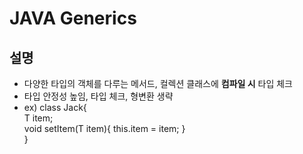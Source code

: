 # JAVA Generics
## 설명
- 다양한 타입의 객체를 다루는 메서드, 컬렉션 클래스에 **컴파일 시** 타입 체크
- 타입 안정성 높임, 타입 체크, 형변환 생략
- ex) class Jack<T>{ <br/>
        T item; <br/>
        void setItem(T item){ this.item = item; }<br/>
      }<br/>
